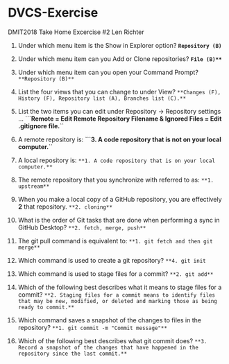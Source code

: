 # DVCS-Exercise
DMIT2018 Take Home Excercise #2
Len Richter

1.	Under which menu item is the Show in Explorer option?
    **```Repository (B)```**

2.	Under which menu item can you Add or Clone repositories?
    **```File (B)**```**

3.	Under which menu item can you open your Command Prompt?
    ```**Repository (B)**```

4.	List the four views that you can change to under View?
    ```**Changes (F), History (F), Repository list (A), Branches list (C).**```

5.	List the two items you can edit under Repository → Repository settings ...
    ```**Remote = Edit Remote Repository Filename & Ignored Files = Edit .gitignore file.**``

6.	A remote repository is:
    ```**3.	A code repository that is not on your local computer.**``

7.	A local repository is:
    ```**1. A code repository that is on your local computer.**```

8.	The remote repository that you synchronize with referred to as:
    ```**1. upstream**```

9.	When you make a local copy of a GitHub repository, you are effectively __2__ that repository.
    ```**2.	cloning**```

10.	What is the order of Git tasks that are done when performing a sync in GitHub Desktop?
    ```**2.	fetch, merge, push**```

11.	The git pull command is equivalent to:
    ```**1.	git fetch and then git merge**```

12.	Which command is used to create a git repository?
    ```**4.	git init```

13.	Which command is used to stage files for a commit?
    ```**2.	git add**```

14.	Which of the following best describes what it means to stage files for a commit?
    ```**2.	Staging files for a commit means to identify files that may be new, modified, or deleted and marking those as being ready to commit.**```

15.	Which command saves a snapshot of the changes to files in the repository?
    ```**1.	git commit -m "Commit message"**```

16.	Which of the following best describes what git commit does?
    ```**3.	Record a snapshot of the changes that have happened in the repository since the last commit.**```
